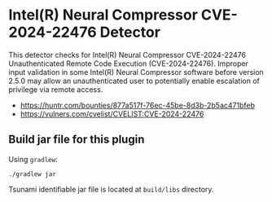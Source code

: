 # Intel(R) Neural Compressor CVE-2024-22476 Detector

This detector checks for Intel(R) Neural Compressor CVE-2024-22476
Unauthenticated Remote Code Execution (CVE-2024-22476). Improper input
validation in some Intel(R) Neural Compressor software before version 2.5.0 may
allow an unauthenticated user to potentially enable escalation of privilege via
remote access.

-   https://huntr.com/bounties/877a517f-76ec-45be-8d3b-2b5ac471bfeb
-   https://vulners.com/cvelist/CVELIST:CVE-2024-22476

## Build jar file for this plugin

Using `gradlew`:

```shell
./gradlew jar
```

Tsunami identifiable jar file is located at `build/libs` directory.
